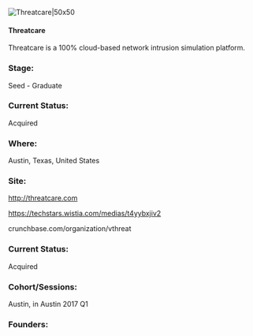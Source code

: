 

![Threatcare|50x50](https://apimg.techstars.com/connect/images/image_files/58ee3cfac9aec76810000003/original/threatcare-icon-500x500.png)

#### Threatcare
Threatcare is a 100% cloud-based network intrusion simulation platform.

### Stage: 
Seed - Graduate 

### Current Status: 
Acquired

### Where:
Austin, Texas, United States

### Site:
http://threatcare.com

https://techstars.wistia.com/medias/t4yybxjiv2

crunchbase.com/organization/vthreat

### Current Status: 
Acquired

### Cohort/Sessions: 
Austin, in Austin 2017 Q1

### Founders: 


